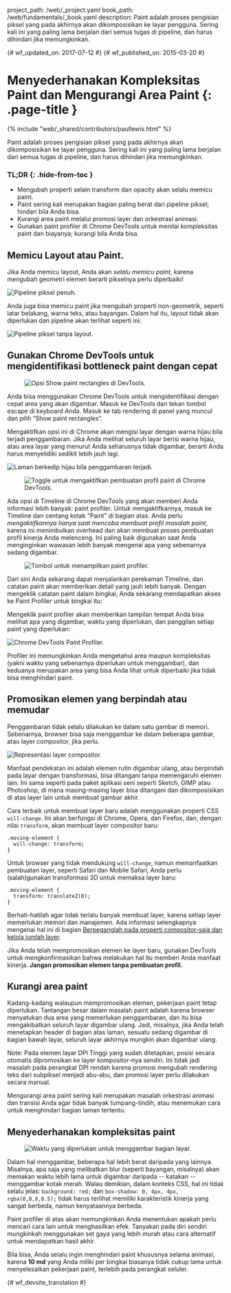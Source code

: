 project_path: /web/_project.yaml
book_path: /web/fundamentals/_book.yaml
description: Paint adalah proses pengisian piksel yang pada akhirnya akan dikomposisikan ke layar pengguna. Sering kali ini yang paling lama berjalan dari semua tugas di pipeline, dan harus dihindari jika memungkinkan.

{# wf_updated_on: 2017-07-12 #}
{# wf_published_on: 2015-03-20 #}

# Menyederhanakan Kompleksitas Paint dan Mengurangi Area Paint {: .page-title }

{% include "web/_shared/contributors/paullewis.html" %}

Paint adalah proses pengisian piksel yang pada akhirnya akan dikomposisikan ke 
layar pengguna. Sering kali ini yang paling lama berjalan dari semua tugas 
di pipeline, dan harus dihindari jika memungkinkan.

### TL;DR {: .hide-from-toc } 

* Mengubah properti selain transform dan opacity akan selalu memicu paint.
* Paint sering kali merupakan bagian paling berat dari pipeline piksel; hindari bila Anda bisa.
* Kurangi area paint melalui promosi layer dan orkestrasi animasi.
* Gunakan paint profiler di Chrome DevTools untuk menilai kompleksitas paint dan biayanya; kurangi bila Anda bisa.

## Memicu Layout atau Paint.

Jika Anda memicu layout, Anda akan _selalu memicu paint_, karena mengubah geometri elemen berarti pikselnya perlu diperbaiki!

<img src="images/simplify-paint-complexity-and-reduce-paint-areas/frame.jpg"  alt="Pipeline piksel penuh.">

Anda juga bisa memicu paint jika mengubah properti non-geometrik, seperti latar belakang, warna teks, atau bayangan. Dalam hal itu, layout tidak akan diperlukan dan pipeline akan terlihat seperti ini:

<img src="images/simplify-paint-complexity-and-reduce-paint-areas/frame-no-layout.jpg"  alt="Pipeline piksel tanpa layout.">

## Gunakan Chrome DevTools untuk mengidentifikasi bottleneck paint dengan cepat

<div class="attempt-right">
  <figure>
    <img src="images/simplify-paint-complexity-and-reduce-paint-areas/show-paint-rectangles.jpg" alt="Opsi Show paint rectangles di DevTools.">
  </figure>
</div>

Anda bisa menggunakan Chrome DevTools untuk mengidentifikasi dengan cepat area yang akan digambar. Masuk ke DevTools dan tekan tombol escape di keyboard Anda. Masuk ke tab rendering di panel yang muncul dan pilih “Show paint rectangles”.

<div style="clear:both;"></div>

Mengaktifkan opsi ini di Chrome akan mengisi layar dengan warna hijau bila terjadi penggambaran. Jika Anda melihat seluruh layar berisi warna hijau, atau area layar yang menurut Anda seharusnya tidak digambar, berarti Anda harus menyelidiki sedikit lebih jauh lagi.

<img src="images/simplify-paint-complexity-and-reduce-paint-areas/show-paint-rectangles-green.jpg"  alt="Laman berkedip hijau bila penggambaran terjadi.">


<div class="attempt-right">
  <figure>
    <img src="images/simplify-paint-complexity-and-reduce-paint-areas/paint-profiler-toggle.jpg" alt="Toggle untuk mengaktifkan pembuatan profil paint di Chrome DevTools.">
  </figure>
</div>

Ada opsi di Timeline di Chrome DevTools yang akan memberi Anda informasi lebih banyak: paint profiler. Untuk mengaktifkannya, masuk ke Timeline dan centang kotak “Paint” di bagian atas. Anda perlu _mengaktifkannya hanya saat mencoba membuat profil masalah paint_, karena ini menimbulkan overhead dan akan membuat proses pembuatan profil kinerja Anda melenceng. Ini paling baik digunakan saat Anda menginginkan wawasan lebih banyak mengenai apa yang sebenarnya sedang digambar.

<div style="clear:both;"></div>

<div class="attempt-right">
  <figure>
    <img src="images/simplify-paint-complexity-and-reduce-paint-areas/paint-profiler-button.jpg" alt="Tombol untuk menampilkan paint profiler." class="screenshot">
  </figure>
</div>

Dari sini Anda sekarang dapat menjalankan perekaman Timeline, dan catatan paint akan memberikan detail yang jauh lebih banyak. Dengan mengeklik catatan paint dalam bingkai, Anda sekarang mendapatkan akses ke Paint Profiler untuk bingkai itu:

<div style="clear:both;"></div>

Mengeklik paint profiler akan memberikan tampilan tempat Anda bisa melihat apa yang digambar, waktu yang diperlukan, dan panggilan setiap paint yang diperlukan:

<img src="images/simplify-paint-complexity-and-reduce-paint-areas/paint-profiler.jpg"  alt="Chrome DevTools Paint Profiler.">

Profiler ini memungkinkan Anda mengetahui area maupun kompleksitas (yakni waktu yang sebenarnya diperlukan untuk menggambar), dan keduanya merupakan area yang bisa Anda lihat untuk diperbaiki jika tidak bisa menghindari paint.

## Promosikan elemen yang berpindah atau memudar

Penggambaran tidak selalu dilakukan ke dalam satu gambar di memori. Sebenarnya, browser bisa saja menggambar ke dalam beberapa gambar, atau layer compositor, jika perlu.

<img src="images/simplify-paint-complexity-and-reduce-paint-areas/layers.jpg"  alt="Representasi layer compositor.">

Manfaat pendekatan ini adalah elemen rutin digambar ulang, atau berpindah pada layar dengan transformasi, bisa ditangani tanpa memengaruhi elemen lain. Ini sama seperti pada paket aplikasi seni seperti Sketch, GIMP atau Photoshop, di mana masing-masing layer bisa ditangani dan dikomposisikan di atas layer lain untuk membuat gambar akhir.

Cara terbaik untuk membuat layer baru adalah menggunakan properti CSS `will-change`. Ini akan berfungsi di Chrome, Opera, dan Firefox, dan, dengan nilai `transform`, akan membuat layer compositor baru:


    .moving-element {
      will-change: transform;
    }


Untuk browser yang tidak mendukung `will-change`, namun memanfaatkan pembuatan layer, seperti Safari dan Mobile Safari, Anda perlu (salah)gunakan transformasi 3D untuk memaksa layer baru:


    .moving-element {
      transform: translateZ(0);
    }


Berhati-hatilah agar tidak terlalu banyak membuat layer, karena setiap layer memerlukan memori dan manajemen. Ada informasi selengkapnya mengenai hal ini di bagian [Berpeganglah pada properti compositor-saja dan kelola jumlah layer](stick-to-compositor-only-properties-and-manage-layer-count).

Jika Anda telah mempromosikan elemen ke layer baru, gunakan DevTools untuk mengkonfirmasikan bahwa melakukan hal itu memberi Anda manfaat kinerja. **Jangan promosikan elemen tanpa pembuatan profil.**

## Kurangi area paint

Kadang-kadang walaupun mempromosikan elemen, pekerjaan paint tetap diperlukan. Tantangan besar dalam masalah paint adalah karena browser menyatukan dua area yang memerlukan penggambaran, dan itu bisa mengakibatkan seluruh layar digambar ulang. Jadi, misalnya, jika Anda telah menetapkan header di bagian atas laman, sesuatu sedang digambar di bagian bawah layar, seluruh layar akhirnya mungkin akan digambar ulang.

Note: Pada elemen layar DPI Tinggi yang sudah ditetapkan, posisi secara otomatis dipromosikan ke layer kompositor-nya sendiri. Ini tidak jadi masalah pada perangkat DPI rendah karena promosi mengubah rendering teks dari subpiksel menjadi abu-abu, dan promosi layer perlu dilakukan secara manual.

Mengurangi area paint sering kali merupakan masalah orkestrasi animasi dan transisi Anda agar tidak banyak tumpang-tindih, atau menemukan cara untuk menghindari bagian laman tertentu.

## Menyederhanakan kompleksitas paint

<div class="attempt-right">
  <figure>
    <img src="images/simplify-paint-complexity-and-reduce-paint-areas/profiler-chart.jpg" alt="Waktu yang diperlukan untuk menggambar bagian layar.">
  </figure>
</div>

Dalam hal menggambar, beberapa hal lebih berat daripada yang lainnya. Misalnya, apa saja yang melibatkan blur (seperti bayangan, misalnya) akan memakan waktu lebih lama untuk digambar daripada -- katakan -- menggambar kotak merah. Walau demikian, dalam konteks CSS, hal ini tidak selalu jelas: `background: red;` dan `box-shadow: 0, 4px, 4px, rgba(0,0,0,0.5);` tidak harus terlihat memiliki karakteristik kinerja yang sangat berbeda, namun kenyataannya berbeda.

Paint profiler di atas akan memungkinkan Anda menentukan apakah perlu mencari cara lain untuk menghasilkan efek. Tanyakan pada diri sendiri mungkinkah menggunakan set gaya yang lebih murah atau cara alternatif untuk mendapatkan hasil akhir.

Bila bisa, Anda selalu ingin menghindari paint khususnya selama animasi, karena **10 md** yang Anda miliki per bingkai biasanya tidak cukup lama untuk menyelesaikan pekerjaan paint, terlebih pada perangkat seluler.


{# wf_devsite_translation #}
